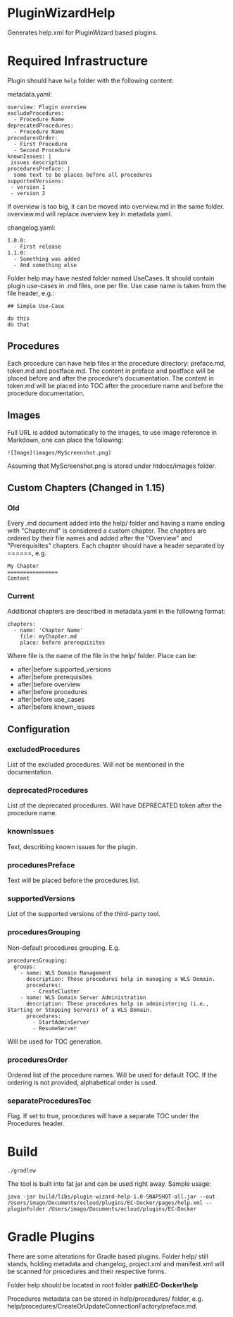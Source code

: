 # PluginWizardHelp

Generates help.xml for PluginWizard based plugins.

# Required Infrastructure

Plugin should have `help` folder with the following content:

metadata.yaml:

```
overview: Plugin overview
excludeProcedures:
  - Procedure Name
deprecatedProcedures:
  - Procedure Name
proceduresOrder:
  - First Procedure
  - Second Procedure
knownIssues: |
 issues description
proceduresPreface: |
  some text to be places before all procedures
supportedVersions:
 - version 1
 - version 2
```

If overview is too big, it can be moved into overview.md in the same folder. overview.md will replace overview key in metadata.yaml.

changelog.yaml:
```
1.0.0:
  - First release
1.1.0:
  - Something was added
  - And something else
```

Folder help may have nested folder named UseCases. It should contain plugin use-cases in .md files, one per file. Use case name is taken from the file header, e.g.:

```
## Simple Use-Case

do this
do that
```

## Procedures

Each procedure can have help files in the procedure directory: preface.md, token.md and postface.md.
The content in preface and postface will be placed before and after the procedure's documentation.
The content in token.md will be placed into TOC after the procedure name and before the procedure documentation.

## Images

Full URL is added automatically to the images, to use image reference in Markdown, one can place the following:

```
![Image](images/MyScreenshot.png)
```
Assuming that MyScreenshot.png is stored under htdocs/images folder.

## Custom Chapters (Changed in 1.15)

### Old
Every .md document added into the help/ folder and having a name ending with "Chapter.md" is considered a custom chapter.
The chapters are ordered by their file names and added after the "Overview" and "Prerequisites" chapters.
Each chapter should have a header separated by ======, e.g.

    My Chapter
    ================
    Content

### Current

Additional chapters are described in metadata.yaml in the following format:

    chapters:
      - name: 'Chapter Name'
        file: myChapter.md
        place: before prerequisites

Where file is the name of the file in the help/ folder. Place can be:


* after|before supported_versions
* after|before prerequisites
* after|before overview
* after|before procedures
* after|before use_cases
* after|before known_issues

## Configuration

### excludedProcedures

List of the excluded procedures. Will not be mentioned in the documentation.

### deprecatedProcedures

List of the deprecated procedures. Will have DEPRECATED token after the procedure name.

### knownIssues

Text, describing known issues for the plugin.

### proceduresPreface

Text will be placed before the procedures list.

### supportedVersions

List of the supported versions of the third-party tool.

### proceduresGrouping

Non-default procedures grouping. E.g.

    proceduresGrouping:
      groups:
        - name: WLS Domain Management
          description: These procedures help in managing a WLS Domain.
          procedures:
            - CreateCluster
        - name: WLS Domain Server Administration
          description: These procedures help in administering (i.e., Starting or Stopping Servers) of a WLS Domain.
          procedures:
            - StartAdminServer
            - ResumeServer

Will be used for TOC generation.

### proceduresOrder

Ordered list of the procedure names. Will be used for default TOC. If the ordering is not provided, alphabetical order is used.

### separateProceduresToc

Flag. If set to true, procedures will have a separate TOC under the Procedures header.

# Build

```
./gradlew
```

The tool is built into fat jar and can be used right away.
Sample usage:

    java -jar build/libs/plugin-wizard-help-1.0-SNAPSHOT-all.jar --out /Users/imago/Documents/ecloud/plugins/EC-Docker/pages/help.xml --pluginFolder /Users/imago/Documents/ecloud/plugins/EC-Docker


# Gradle Plugins

There are some alterations for Gradle based plugins. Folder help/ still stands, holding metadata and changelog,
project.xml and manifest.xml will be scanned for procedures and their respective forms.

Folder help should be located in root folder **path\EC-Docker\help**

Procedures metadata can be stored in help/procedures/<ProcedureName> folder, e.g. help/procedures/CreateOrUpdateConnectionFactory/preface.md.
